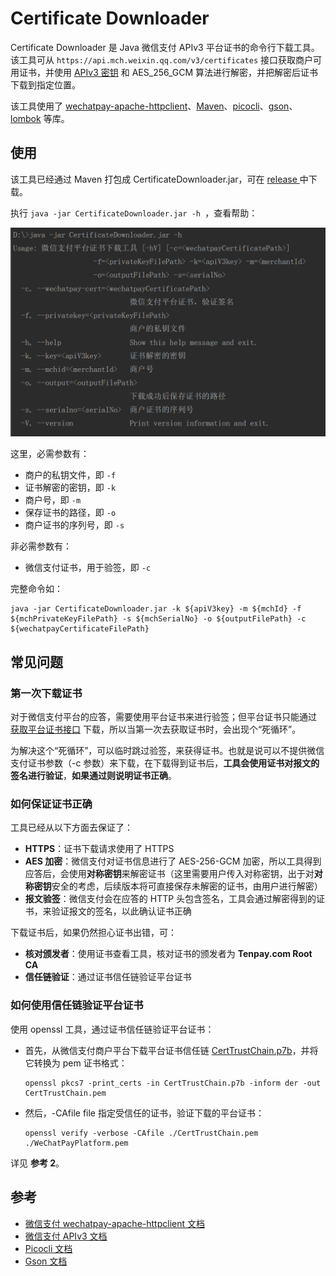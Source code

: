 # Certificate Downloader

Certificate Downloader 是 Java 微信支付 APIv3 平台证书的命令行下载工具。该工具可从 `https://api.mch.weixin.qq.com/v3/certificates` 接口获取商户可用证书，并使用 [APIv3 密钥](https://wechatpay-api.gitbook.io/wechatpay-api-v3/ren-zheng/api-v3-mi-yao) 和 AES_256_GCM 算法进行解密，并把解密后证书下载到指定位置。

该工具使用了 [wechatpay-apache-httpclient]()、[Maven](https://github.com/apache/maven)、[picocli](https://github.com/remkop/picocli)、[gson]()、[lombok](https://github.com/rzwitserloot/lombok) 等库。

## 使用

该工具已经通过 Maven 打包成 CertificateDownloader.jar，可在 [release ](https://github.com/EliasZzz/CertificateDownloader/releases) 中下载。

执行  `java -jar CertificateDownloader.jar -h `，查看帮助：

![1564047129669](images/help.png)

这里，必需参数有：

- 商户的私钥文件，即 `-f`
- 证书解密的密钥，即 `-k`
- 商户号，即 `-m`
- 保存证书的路径，即 `-o`
- 商户证书的序列号，即 `-s`

非必需参数有：

- 微信支付证书，用于验签，即 `-c` 

完整命令如：

```
java -jar CertificateDownloader.jar -k ${apiV3key} -m ${mchId} -f ${mchPrivateKeyFilePath} -s ${mchSerialNo} -o ${outputFilePath} -c ${wechatpayCertificateFilePath}
```

## 常见问题

### 第一次下载证书

对于微信支付平台的应答，需要使用平台证书来进行验签；但平台证书只能通过 [获取平台证书接口](https://wechatpay-api.gitbook.io/wechatpay-api-v3/jie-kou-wen-dang/ping-tai-zheng-shu#huo-qu-ping-tai-zheng-shu-lie-biao) 下载，所以当第一次去获取证书时，会出现个“死循环”。

为解决这个“死循环”，可以临时跳过验签，来获得证书。也就是说可以不提供微信支付证书参数（-c 参数）来下载，在下载得到证书后，**工具会使用证书对报文的签名进行验证**，**如果通过则说明证书正确**。

### 如何保证证书正确
工具已经从以下方面去保证了：
- **HTTPS**：证书下载请求使用了 HTTPS
- **AES 加密**：微信支付对证书信息进行了 AES-256-GCM 加密，所以工具得到应答后，会使用**对称密钥**来解密证书（这里需要用户传入对称密钥，出于对**对称密钥**安全的考虑，后续版本将可直接保存未解密的证书，由用户进行解密）
- **报文验签**：微信支付会在应答的 HTTP 头包含签名，工具会通过解密得到的证书，来验证报文的签名，以此确认证书正确

下载证书后，如果仍然担心证书出错，可：
- **核对颁发者**：使用证书查看工具，核对证书的颁发者为 **Tenpay.com Root CA**
- **信任链验证**：通过证书信任链验证平台证书

### 如何使用信任链验证平台证书

使用 openssl 工具，通过证书信任链验证平台证书：
- 首先，从微信支付商户平台下载平台证书信任链 [CertTrustChain.p7b](https://wx.gtimg.com/mch/files/CertTrustChain.p7b)，并将它转换为 pem 证书格式：
  ```
  openssl pkcs7 -print_certs -in CertTrustChain.p7b -inform der -out CertTrustChain.pem
  ```
- 然后，-CAfile file 指定受信任的证书，验证下载的平台证书：
  ```
  openssl verify -verbose -CAfile ./CertTrustChain.pem ./WeChatPayPlatform.pem
  ``` 

详见 **参考 2**。

## 参考

- [微信支付 wechatpay-apache-httpclient 文档](https://github.com/wechatpay-apiv3/wechatpay-apache-httpclient/blob/master/README.md)
- [微信支付 APIv3 文档](https://wechatpay-api.gitbook.io/wechatpay-api-v3/)
- [Picocli 文档](https://github.com/remkop/picocli/blob/master/README.md)
- [Gson 文档](https://github.com/google/gson/blob/master/README.md)
